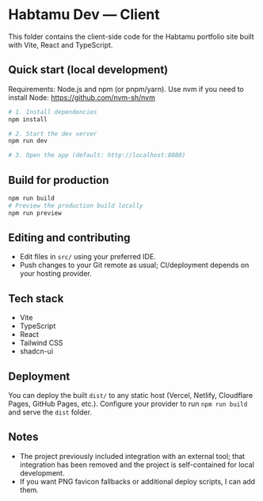 # Habtamu Dev — Client

This folder contains the client-side code for the Habtamu portfolio site built with Vite, React and TypeScript.

## Quick start (local development)

Requirements: Node.js and npm (or pnpm/yarn). Use nvm if you need to install Node: https://github.com/nvm-sh/nvm

```bash
# 1. Install dependencies
npm install

# 2. Start the dev server
npm run dev

# 3. Open the app (default: http://localhost:8080)
```

## Build for production

```bash
npm run build
# Preview the production build locally
npm run preview
```

## Editing and contributing

- Edit files in `src/` using your preferred IDE.
- Push changes to your Git remote as usual; CI/deployment depends on your hosting provider.

## Tech stack

- Vite
- TypeScript
- React
- Tailwind CSS
- shadcn-ui

## Deployment

You can deploy the built `dist/` to any static host (Vercel, Netlify, Cloudflare Pages, GitHub Pages, etc.). Configure your provider to run `npm run build` and serve the `dist` folder.

## Notes

- The project previously included integration with an external tool; that integration has been removed and the project is self-contained for local development.
- If you want PNG favicon fallbacks or additional deploy scripts, I can add them.

